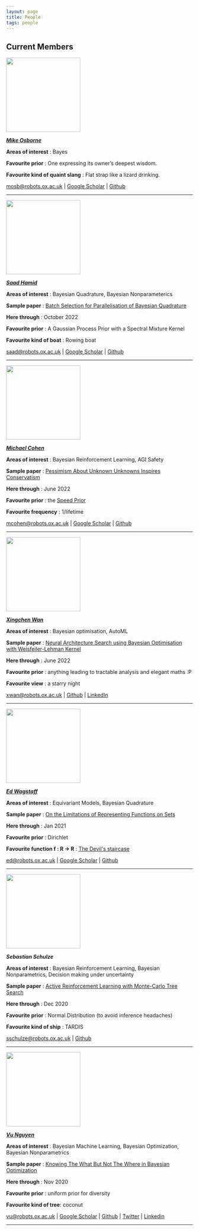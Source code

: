 ```yaml
---
layout: page
title: People
tags: people
---
```


## Current Members

<img src="../public/image/oval.png" width="200">

[***Mike Osborne***](http://www.robots.ox.ac.uk/~mosb)

**Areas of interest** : Bayes

**Favourite prior** : One expressing its owner’s deepest wisdom. 

**Favourite kind of quaint slang** : Flat strap like a lizard drinking. 

 mosb@robots.ox.ac.uk \| [Google Scholar](https://scholar.google.co.uk/citations?user=iTNcAakAAAAJ) \| [Github](https://github.com/mosb)

---

<img src="../public/image/saadhamid.jpg" width="200">

[***Saad Hamid***]()

**Areas of interest** : Bayesian Quadrature, Bayesian Nonparameterics

**Sample paper** : [Batch Selection for Parallelisation of Bayesian Quadrature](https://arxiv.org/pdf/1812.01553.pdf)

**Here through** : October 2022

**Favourite prior** : A Gaussian Process Prior with a Spectral Mixture Kernel

**Favourite kind of boat** : Rowing boat

saad@robots.ox.ac.uk \| [Google Scholar](https://scholar.google.com/citations?user=sl1V0T4AAAAJ) \| [Github](https://github.com/saadhamid96) 

---

<img src="../public/image/michaelcohen.jpg" width="200">

[***Michael Cohen***](https://www.michael-k-cohen.com)

**Areas of interest** : Bayesian Reinforcement Learning, AGI Safety

**Sample paper** : [Pessimism About Unknown Unknowns Inspires Conservatism](https://pdfs.semanticscholar.org/cece/bc0c325a9fc58e78d82a42c8b3f2d9bce769.pdf)

**Here through** : June 2022

**Favourite prior** : the [Speed Prior](https://arxiv.org/abs/1604.03343)

**Favourite frequency** : 1/lifetime

mcohen@robots.ox.ac.uk \| [Google Scholar](https://scholar.google.com/citations?user=dwwuO3UAAAAJ&hl=en) \| [Github](https://github.com/mkc1000/)

---


<img src="../public/image/xingchenwan.jpg" width="200">

[***Xingchen Wan***](https://xingchenwan.github.io)

**Areas of interest** : Bayesian optimisation, AutoML

**Sample paper** : [Neural Architecture Search using Bayesian Optimisation with Weisfeiler-Lehman Kernel](https://arxiv.org/abs/2006.07556)

**Here through** : June 2022

**Favourite prior** : anything leading to tractable analysis and elegant maths :P

**Favourite view** : a starry night

xwan@robots.ox.ac.uk \| [Github](https://github.com/xingchenwan/) \| [LinkedIn](https://www.linkedin.com/in/xingchenwan/)

---

<img src="../public/image/EdWagstaff.jpg" width="200">

[***Ed Wagstaff***](https://edwag.github.io)

**Areas of interest** : Equivariant Models, Bayesian Quadrature

**Sample paper** : [On the Limitations of Representing Functions on Sets](http://proceedings.mlr.press/v97/wagstaff19a/wagstaff19a.pdf)

**Here through** : Jan 2021

**Favourite prior** : Dirichlet

**Favourite function f : R -> R** : [The Devil's staircase](https://en.wikipedia.org/wiki/Cantor_function)

ed@robots.ox.ac.uk \| [Google Scholar](https://scholar.google.com/citations?user=1wcPYloAAAAJ&hl=en) \| [Github](https://github.com/edwag)

---

<img src="../public/image/SebSchulze.jpg" width="200">

***Sebastian Schulze***

**Areas of interest** : Bayesian Reinforcement Learning, Bayesian Nonparametrics, Decision making under uncertainty

**Sample paper** : [Active Reinforcement Learning with Monte-Carlo Tree Search](https://arxiv.org/abs/1803.04926)

**Here through** : Dec 2020

**Favourite prior** : Normal Distribution (to avoid inference headaches)

**Favourite kind of ship** : TARDIS

sschulze@robots.ox.ac.uk \| [Github](https://github.com/BastiSchulze) 

---

<img src="../public/image/VuNguyen.jpg" width="200">

[***Vu Nguyen***](http://ntienvu.github.io/)

**Areas of interest** : Bayesian Machine Learning, Bayesian Optimization, Bayesian Nonparametrics

**Sample paper** : [Knowing The What But Not The Where in Bayesian Optimization](https://arxiv.org/pdf/1905.02685.pdf)

**Here through** : Nov 2020

**Favourite prior** : uniform prior for diversity

**Favourite kind of tree**: coconut

vu@robots.ox.ac.uk \| [Google Scholar](https://scholar.google.com.au/citations?user=5RQyC9cAAAAJ&hl=en) \| [Github](https://github.com/ntienvu) \| [Twitter](https://twitter.com/nguyentienvu) \| [Linkedin](https://www.linkedin.com/in/tienvunguyen/)

---







<!-- ## Left Us in etc. -->


<!-- ## Left Us in 2021 -->

<!-- ## Left Us in 2020 -->
